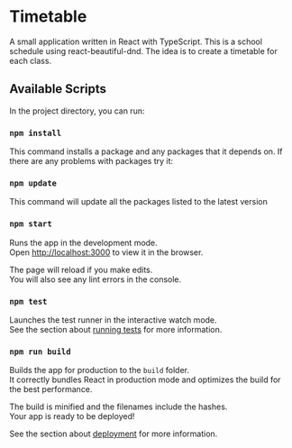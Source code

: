 # Timetable
A small application written in React with TypeScript. This is a school schedule using react-beautiful-dnd. The idea is to create a timetable for each class.

## Available Scripts

In the project directory, you can run:

### `npm install`

This command installs a package and any packages that it depends on.
If there are any problems with packages try it:

### `npm update`

This command will update all the packages listed to the latest version

### `npm start`

Runs the app in the development mode.\
Open [http://localhost:3000](http://localhost:3000) to view it in the browser.

The page will reload if you make edits.\
You will also see any lint errors in the console.

### `npm test`

Launches the test runner in the interactive watch mode.\
See the section about [running tests](https://facebook.github.io/create-react-app/docs/running-tests) for more information.

### `npm run build`

Builds the app for production to the `build` folder.\
It correctly bundles React in production mode and optimizes the build for the best performance.

The build is minified and the filenames include the hashes.\
Your app is ready to be deployed!

See the section about [deployment](https://facebook.github.io/create-react-app/docs/deployment) for more information.

